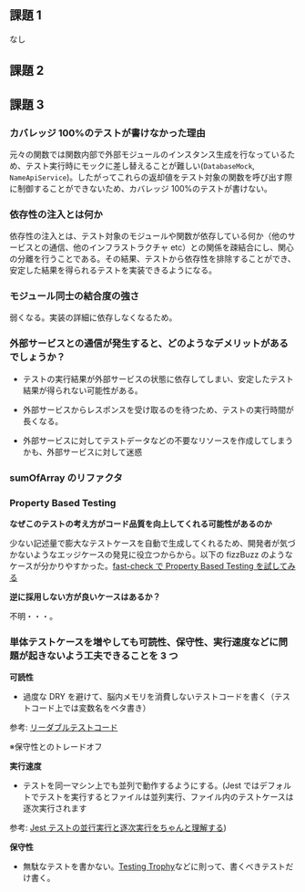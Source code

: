 ## 課題 1

なし

## 課題 2

## 課題 3

### カバレッジ 100%のテストが書けなかった理由

元々の関数では関数内部で外部モジュールのインスタンス生成を行なっているため、テスト実行時にモックに差し替えることが難しい(`DatabaseMock`, `NameApiService`)。したがってこれらの返却値をテスト対象の関数を呼び出す際に制御することができないため、カバレッジ 100%のテストが書けない。

### 依存性の注入とは何か

依存性の注入とは、テスト対象のモジュールや関数が依存している何か（他のサービスとの通信、他のインフラストラクチャ etc）との関係を疎結合にし、関心の分離を行うことである。その結果、テストから依存性を排除することができ、安定した結果を得られるテストを実装できるようになる。

### モジュール同士の結合度の強さ

弱くなる。実装の詳細に依存しなくなるため。

### 外部サービスとの通信が発生すると、どのようなデメリットがあるでしょうか？

- テストの実行結果が外部サービスの状態に依存してしまい、安定したテスト結果が得られない可能性がある。

- 外部サービスからレスポンスを受け取るのを待つため、テストの実行時間が長くなる。

- 外部サービスに対してテストデータなどの不要なリソースを作成してしまうかも、外部サービスに対して迷惑

### sumOfArray のリファクタ

### Property Based Testing

**なぜこのテストの考え方がコード品質を向上してくれる可能性があるのか**

少ない記述量で膨大なテストケースを自動で生成してくれるため、開発者が気づかないようなエッジケースの発見に役立つからから。以下の fizzBuzz のようなケースが分かりやすかった。[fast-check で Property Based Testing を試してみる
](https://zenn.dev/ryo_kawamata/articles/22d4408bd1f138)

**逆に採用しない方が良いケースはあるか？**

不明・・・。

### 単体テストケースを増やしても可読性、保守性、実行速度などに問題が起きないよう工夫できることを 3 つ

**可読性**

- 過度な DRY を避けて、脳内メモリを消費しないテストコードを書く（テストコード上では変数名をベタ書き）

参考: [リーダブルテストコード
](https://logmi.jp/tech/articles/327449)

※保守性とのトレードオフ

**実行速度**

- テストを同一マシン上でも並列で動作するようにする。(Jest ではデフォルトでテストを実行するとファイルは並列実行、ファイル内のテストケースは逐次実行されます

参考: [Jest テストの並行実行と逐次実行をちゃんと理解する](https://qiita.com/noriaki/items/5d800ea1813c465a0a11))

**保守性**

- 無駄なテストを書かない。[Testing Trophy](https://kentcdodds.com/blog/the-testing-trophy-and-testing-classifications)などに則って、書くべきテストだけ書く。
